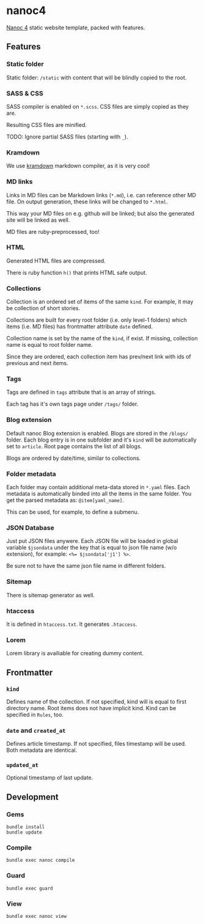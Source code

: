 # nanoc4

[Nanoc 4](https://nanoc.ws/) static website template, packed with features.

## Features

### Static folder

Static folder: `/static` with content that will be blindly copied to the root.

### SASS & CSS

SASS compiler is enabled on `*.scss`. CSS files are simply copied as they are.

Resulting CSS files are minified.

TODO: Ignore partial SASS files (starting with `_`).

### Kramdown

We use [kramdown](https://kramdown.gettalong.org/) markdown compiler, as it is
very cool!

### MD links

Links in MD files can be Markdown links (`*.md`), i.e. can reference other MD file.
On output generation, these links will be changed to `*.html`.

This way your MD files on e.g. github will be linked; but also the generated site
will be linked as well.

MD files are ruby-preprocessed, too!

### HTML

Generated HTML files are compressed.

There is ruby function `h()` that prints HTML safe output.

### Collections

Collection is an ordered set of items of the same `kind`. For example, it may
be collection of short stories.

Collections are built for every root folder (i.e. only level-1 folders)
which items (i.e. MD files) has frontmatter attribute `date` defined.

Collection name is set by the name of the `kind`, if exist. If missing,
collection name is equal to root folder name.

Since they are ordered, each collection item has prev/next link with
ids of previous and next items.

### Tags

Tags are defined in `tags` attribute that is an array of strings.

Each tag has it's own tags page under `/tags/` folder.

### Blog extension

Default nanoc Blog extension is enabled. Blogs are stored in the `/blogs/`
folder. Each blog entry is in one subfolder and it's `kind` will be automatically
set to `article`. Root page contains the list of all blogs.

Blogs are ordered by date/time, similar to collections.

### Folder metadata

Each folder may contain additional meta-data stored in `*.yaml` files.
Each metadata is automatically binded into all the items in the same folder.
You get the parsed metadata as: `@item[yaml_name]`.

This can be used, for example, to define a submenu.

### JSON Database

Just put JSON files anywere. Each JSON file will be loaded in global variable
`$jsondata` under the key that is equal to json file name (w/o extension), for
example: `<%= $jsondata['j1'] %>`.

Be sure not to have the same json file name in different folders.

### Sitemap

There is sitemap generator as well.

### htaccess

It is defined in `htaccess.txt`. It generates `.htaccess`.

### Lorem

Lorem library is availiable for creating dummy content.


## Frontmatter

### `kind`

Defines name of the collection. If not specified, kind will is equal to first directory name.
Root items does not have implicit kind. Kind can be specified in `Rules`, too.

### `date` and `created_at`

Defines article timestamp. If not specified, files timestamp will be used.
Both metadata are identical.

### `updated_at`

Optional timestamp of last update.

## Development

### Gems

	bundle install
	bundle update

### Compile

    bundle exec nanoc compile

### Guard

	bundle exec guard

### View

    bundle exec nanoc view


